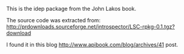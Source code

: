 This is the idep package from the John Lakos book.

The source code was extracted from:
http://prdownloads.sourceforge.net/introspector/LSC-rpkg-0.1.tgz?download

I found it in this blog http://www.apibook.com/blog/archives/41 post.
